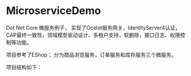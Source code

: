 # MicroserviceDemo
Dot Net Core 微服务例子，  实现了Ocelot服务网关，IdentityServer4认证，CAP最终一致性，领域模型驱动设计、多租户支持，软删除，接口日志、权限控制等功能。

项目参考了EShop； 分为商品浏览服务，订单服务和库存服务三个微服务。

项目结构如下：
